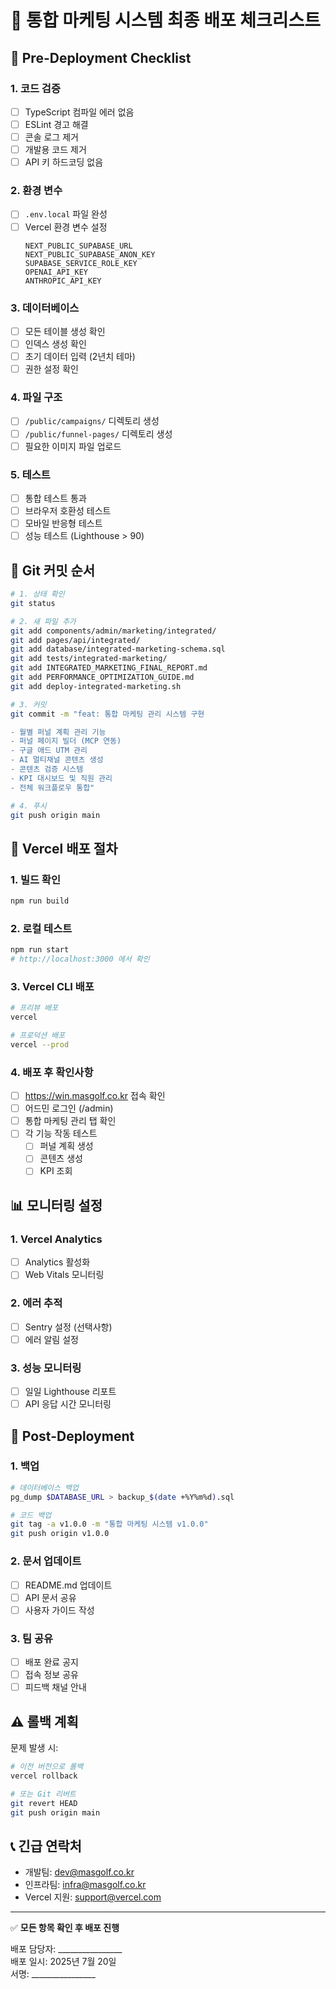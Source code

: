 # 🚀 통합 마케팅 시스템 최종 배포 체크리스트

## 📝 Pre-Deployment Checklist

### 1. 코드 검증
- [ ] TypeScript 컴파일 에러 없음
- [ ] ESLint 경고 해결
- [ ] 콘솔 로그 제거
- [ ] 개발용 코드 제거
- [ ] API 키 하드코딩 없음

### 2. 환경 변수
- [ ] `.env.local` 파일 완성
- [ ] Vercel 환경 변수 설정
  ```
  NEXT_PUBLIC_SUPABASE_URL
  NEXT_PUBLIC_SUPABASE_ANON_KEY
  SUPABASE_SERVICE_ROLE_KEY
  OPENAI_API_KEY
  ANTHROPIC_API_KEY
  ```

### 3. 데이터베이스
- [ ] 모든 테이블 생성 확인
- [ ] 인덱스 생성 확인
- [ ] 초기 데이터 입력 (2년치 테마)
- [ ] 권한 설정 확인

### 4. 파일 구조
- [ ] `/public/campaigns/` 디렉토리 생성
- [ ] `/public/funnel-pages/` 디렉토리 생성
- [ ] 필요한 이미지 파일 업로드

### 5. 테스트
- [ ] 통합 테스트 통과
- [ ] 브라우저 호환성 테스트
- [ ] 모바일 반응형 테스트
- [ ] 성능 테스트 (Lighthouse > 90)

## 🔄 Git 커밋 순서

```bash
# 1. 상태 확인
git status

# 2. 새 파일 추가
git add components/admin/marketing/integrated/
git add pages/api/integrated/
git add database/integrated-marketing-schema.sql
git add tests/integrated-marketing/
git add INTEGRATED_MARKETING_FINAL_REPORT.md
git add PERFORMANCE_OPTIMIZATION_GUIDE.md
git add deploy-integrated-marketing.sh

# 3. 커밋
git commit -m "feat: 통합 마케팅 관리 시스템 구현

- 월별 퍼널 계획 관리 기능
- 퍼널 페이지 빌더 (MCP 연동)
- 구글 애드 UTM 관리
- AI 멀티채널 콘텐츠 생성
- 콘텐츠 검증 시스템
- KPI 대시보드 및 직원 관리
- 전체 워크플로우 통합"

# 4. 푸시
git push origin main
```

## 🚀 Vercel 배포 절차

### 1. 빌드 확인
```bash
npm run build
```

### 2. 로컬 테스트
```bash
npm run start
# http://localhost:3000 에서 확인
```

### 3. Vercel CLI 배포
```bash
# 프리뷰 배포
vercel

# 프로덕션 배포
vercel --prod
```

### 4. 배포 후 확인사항
- [ ] https://win.masgolf.co.kr 접속 확인
- [ ] 어드민 로그인 (/admin)
- [ ] 통합 마케팅 관리 탭 확인
- [ ] 각 기능 작동 테스트
  - [ ] 퍼널 계획 생성
  - [ ] 콘텐츠 생성
  - [ ] KPI 조회

## 📊 모니터링 설정

### 1. Vercel Analytics
- [ ] Analytics 활성화
- [ ] Web Vitals 모니터링

### 2. 에러 추적
- [ ] Sentry 설정 (선택사항)
- [ ] 에러 알림 설정

### 3. 성능 모니터링
- [ ] 일일 Lighthouse 리포트
- [ ] API 응답 시간 모니터링

## 🔧 Post-Deployment

### 1. 백업
```bash
# 데이터베이스 백업
pg_dump $DATABASE_URL > backup_$(date +%Y%m%d).sql

# 코드 백업
git tag -a v1.0.0 -m "통합 마케팅 시스템 v1.0.0"
git push origin v1.0.0
```

### 2. 문서 업데이트
- [ ] README.md 업데이트
- [ ] API 문서 공유
- [ ] 사용자 가이드 작성

### 3. 팀 공유
- [ ] 배포 완료 공지
- [ ] 접속 정보 공유
- [ ] 피드백 채널 안내

## ⚠️ 롤백 계획

문제 발생 시:
```bash
# 이전 버전으로 롤백
vercel rollback

# 또는 Git 리버트
git revert HEAD
git push origin main
```

## 📞 긴급 연락처
- 개발팀: dev@masgolf.co.kr
- 인프라팀: infra@masgolf.co.kr
- Vercel 지원: support@vercel.com

---

✅ **모든 항목 확인 후 배포 진행**

배포 담당자: ________________  
배포 일시: 2025년 7월 20일  
서명: ________________